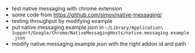 - test native messaging with chrome extension
- some code from https://github.com/simov/native-messaging/
- testing throughput by modifying example
- put native.messaging.example.json in ```~/Library/Application\ Support/Google/Chrome/NativeMessagingHosts/native.messaging.example.json```
- modify native.messaging.example.json with the right addon id and path